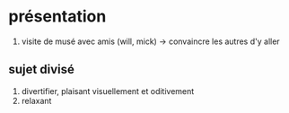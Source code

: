 # présentation

1. visite de musé avec amis (will, mick) -> convaincre les autres d'y aller

## sujet divisé
1. divertifier, plaisant visuellement et oditivement
2. relaxant
